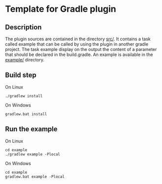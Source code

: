 # Template for Gradle plugin

## Description

The plugin sources are contained in the directory [src/](src/main/java/org/ow2/proactive/gradle/). It contains a task called example that can be called by using the plugin in another gradle project. The task example display on the output the content of a parameter that should be declared in the build.gradle. An example is available in the [example/](example/) directory.

## Build step

On Linux
```
./gradlew install
```

On Windows
```
gradlew.bat install
```

## Run the example

On Linux
```
cd example
./gradlew example -Plocal
```

On Windows
```
cd example
gradlew.bat example -Plocal
```
